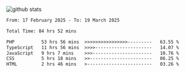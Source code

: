 
![github stats](https://github-readme-stats.vercel.app/api?username=realmahd1&show_icons=true&theme=codeSTACKr&hide_rank=true&count_private=true)

<!--START_SECTION:waka-->

```txt
From: 17 February 2025 - To: 19 March 2025

Total Time: 84 hrs 52 mins

PHP          53 hrs 56 mins  >>>>>>>>>>>>>>>>---------   63.55 %
TypeScript   11 hrs 56 mins  >>>>---------------------   14.07 %
JavaScript   9 hrs 7 mins    >>>----------------------   10.76 %
CSS          5 hrs 18 mins   >>-----------------------   06.25 %
HTML         2 hrs 46 mins   >------------------------   03.26 %
```

<!--END_SECTION:waka-->
